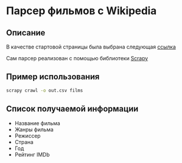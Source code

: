 # Парсер фильмов с Wikipedia

## Описание
В качестве стартовой страницы была выбрана следующая [ссылка](https://ru.wikipedia.org/wiki/%D0%9A%D0%B0%D1%82%D0%B5%D0%B3%D0%BE%D1%80%D0%B8%D1%8F:%D0%A4%D0%B8%D0%BB%D1%8C%D0%BC%D1%8B_%D0%BF%D0%BE_%D0%B0%D0%BB%D1%84%D0%B0%D0%B2%D0%B8%D1%82%D1%83)

Сам парсер реализован с помощью библиотеки [Scrapy](https://scrapy.org/)

## Пример использования

```bash
scrapy crawl -o out.csv films 
```

## Список получаемой информации
- Название фильма
- Жанры фильма
- Режиссер
- Страна
- Год
- Рейтинг IMDb

